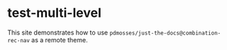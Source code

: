 # test-multi-level
 
This site demonstrates how to use `pdmosses/just-the-docs@combination-rec-nav` as a remote theme.
